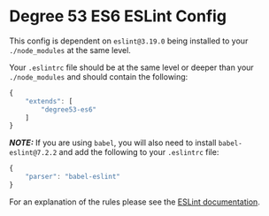 # Degree 53 ES6 ESLint Config

This config is dependent on `eslint@3.19.0` being installed to your `./node_modules` at the same level.

Your `.eslintrc` file should be at the same level or deeper than your `./node_modules` and should contain the following:

``` javascript
{
	"extends": [
		"degree53-es6"
	]
}
```

***NOTE:*** If you are using `babel`, you will also need to install `babel-eslint@7.2.2` and add the following to your `.eslintrc` file:

``` javascript
{
	"parser": "babel-eslint"
}
```

For an explanation of the rules please see the [ESLint documentation](http://eslint.org/docs/rules/).
